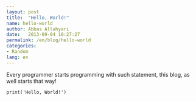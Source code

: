```yaml
---
layout: post
title:  "Hello, World!"
name: hello-world
author: Abbas Allahyari
date:   2013-09-04 10:27:27
permalink: /en/blog/hello-world
categories:
- Random
lang: en
---
```


Every programmer starts programming with such statement, this blog, as well starts that way!

    print('Hello, World!')
